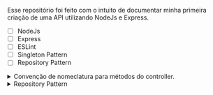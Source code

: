 Esse repositório foi feito com o intuito de documentar minha primeira criação de uma API utilizando NodeJs e Express.

- [ ] NodeJs
- [ ] Express
- [ ] ESLint
- [ ] Singleton Pattern
- [ ] Repository Pattern

<details>
<summary>
Convenção de nomeclatura para métodos do controller.
</summary>

Algumas opções de nomeação de métodos com base no verbo HTTP correspondente à ação REST que estão realizando:

- ####Para o verbo HTTP GET:

index() - para lidar com requisições HTTP GET na rota raiz do recurso
show() - para lidar com requisições HTTP GET para recuperar um recurso específico
list() - para lidar com requisições HTTP GET para recuperar uma lista de recursos
Para o verbo HTTP POST:

create() - para lidar com requisições HTTP POST para criar um novo recurso
Para o verbo HTTP PUT/PATCH:

update() - para lidar com requisições HTTP PUT/PATCH para atualizar um recurso existente


- Para o verbo HTTP DELETE:

destroy() - para lidar com requisições HTTP DELETE para deletar um recurso existente
Além disso, alguns frameworks podem oferecer opções adicionais, como por exemplo:

Para o verbo HTTP POST, em algumas convenções, o método pode ser nomeado como store() em vez de create().
Para o verbo HTTP PUT/PATCH, em algumas convenções, o método pode ser nomeado como edit() em vez de update(). Isso é comum em frameworks como Ruby on Rails, por exemplo.

</details>

<details>
<summary>
Repository Pattern
</summary>
- O Repository Pattern diz que precisamos ter uma camada de abstração de acesso ao Data Source
- Ou seja, nosso controller não tem acesso ao nosso Data Source.
  - O Controller conhece o Repository e o Repository fala com o Data Source.
    - Controller < -- > Repository < -- > Data Source

Exemplo de uso:
O controller chama a função create do Repository e ele é que vai saber se vai buscar a informação em um banco de dados, eum mock ou seja lá o que for, no Controller será executado dessa forma:
```jsx
Repository.create();
```
</details>